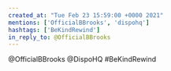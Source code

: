 ```yaml
---
created_at: "Tue Feb 23 15:59:00 +0000 2021"
mentions: ['OfficialBBrooks', 'dispohq']
hashtags: ['BeKindRewind']
in_reply_to: @OfficialBBrooks
---
```


@OfficialBBrooks @DispoHQ #BeKindRewind